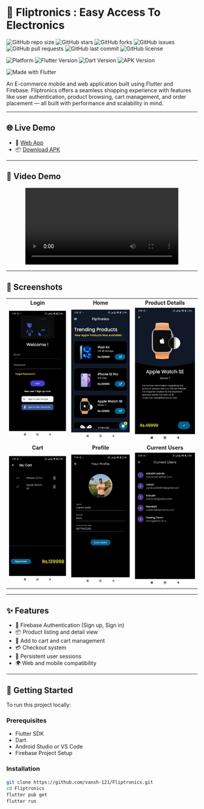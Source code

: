 # 📱 Fliptronics : Easy Access To Electronics

![GitHub repo size](https://img.shields.io/github/repo-size/vansh-121/Fliptronics?style=flat-square)
![GitHub stars](https://img.shields.io/github/stars/vansh-121/Fliptronics?style=flat-square)
![GitHub forks](https://img.shields.io/github/forks/vansh-121/Fliptronics?style=flat-square)
![GitHub issues](https://img.shields.io/github/issues/vansh-121/Fliptronics?style=flat-square)
![GitHub pull requests](https://img.shields.io/github/issues-pr/vansh-121/Fliptronics?style=flat-square)
![GitHub last commit](https://img.shields.io/github/last-commit/vansh-121/Fliptronics?style=flat-square)
![GitHub license](https://img.shields.io/github/license/vansh-121/Fliptronics?style=flat-square)

![Platform](https://img.shields.io/badge/platform-flutter-blue?logo=flutter&style=flat-square)
![Flutter Version](https://img.shields.io/badge/flutter-v3.19.1-blue?logo=flutter&style=flat-square)
![Dart Version](https://img.shields.io/badge/dart-v3.3.1-blue?logo=dart&style=flat-square)
![APK Version](https://img.shields.io/badge/version-1.0.0-blueviolet?style=flat-square)

![Made with Flutter](https://img.shields.io/badge/Made%20with-Flutter-1f425f.svg?style=flat-square&logo=flutter)


An E-commerce mobile and web application built using Flutter and Firebase. Fliptronics offers a seamless shopping experience with features like user authentication, product browsing, cart management, and order placement — all built with performance and scalability in mind.

---

## 🌐 Live Demo

- 🔗 [Web App](https://fliptronics.web.app/)
- 📦 [Download APK](https://drive.google.com/file/d/1Vn66T3rnYDEkQABozTN5pRUpSoR22w2v/view)

---

## 🎥 Video Demo

<div align="center">
  <video width="80%" controls>
    <source src="https://github.com/user-attachments/assets/02c29cb7-f8e9-4760-a722-a938c276638e" type="video/mp4">
    Your browser does not support the video tag.
  </video>
</div>

---

## 📸 Screenshots

<div align="center">

<table>
  <tr>
    <td align="center"><b>Login</b></td>
    <td align="center"><b>Home</b></td>
    <td align="center"><b>Product Details</b></td>
  </tr>
  <tr>
    <td><img src="assets/screenshots/login .jpg" alt="Login" width="250"/></td>
    <td><img src="assets/screenshots/home.jpg" alt="Home" width="250"/></td>
    <td><img src="assets/screenshots/about.jpg" alt="Product Details" width="250"/></td>
  </tr>
  <tr>
    <td align="center"><b>Cart</b></td>
    <td align="center"><b>Profile</b></td>
    <td align="center"><b>Current Users</b></td>
  </tr>
  <tr>
    <td><img src="assets/screenshots/cart.jpg" alt="Cart" width="250"/></td>
    <td><img src="assets/screenshots/user_details.jpg" alt="Profile" width="250"/></td>
    <td><img src="assets/screenshots/users.jpg" alt="History" width="250"/></td>
  </tr>
</table>

</div>

---

## ✨ Features

- 🔐 Firebase Authentication (Sign up, Sign in)
- 📦 Product listing and detail view
- 🛒 Add to cart and cart management
- 💳 Checkout system
- 🔄 Persistent user sessions
- 🌍 Web and mobile compatibility

---

## 🚀 Getting Started

To run this project locally:

### Prerequisites

- Flutter SDK
- Dart
- Android Studio or VS Code
- Firebase Project Setup

### Installation

```bash
git clone https://github.com/vansh-121/Fliptronics.git
cd Fliptronics
flutter pub get
flutter run
